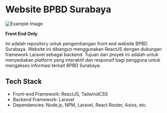 
# **Website BPBD Surabaya**

![Example Image](https://scontent.fsub21-1.fna.fbcdn.net/v/t39.30808-6/243297586_184567313813252_3964357344443795995_n.jpg?_nc_cat=109&ccb=1-7&_nc_sid=09cbfe&_nc_ohc=fK-dEaEjfJYAX_qLxYz&_nc_ht=scontent.fsub21-1.fna&oh=00_AfCq_pPqgCiNrJ-fYc3ild73EZifcpQni-WeTZ5tW06CSA&oe=6469F49C)

**Front End Only**

Ini adalah repository untuk pengembangan front end website BPBD Surabaya. Website ini dibangun menggunakan ReactJS dengan dukungan framework Laravel sebagai backend. Tujuan dari proyek ini adalah untuk menyediakan platform yang interaktif dan responsif bagi pengguna untuk mengakses informasi terkait BPBD Surabaya.
## Tech Stack

- Front-end Framework: ReactJS, TailwindCSS
- Backend Framework: Laravel
- Dependencies: Node.js, NPM, Laravel, React Router, Axios, etc.

